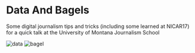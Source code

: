 # Data And Bagels
Some digital journalism tips and tricks (including some learned at NICAR17) for a quick talk at the University of Montana Journalism School 

![data](https://media.giphy.com/media/CFkeus3K7NXBS/giphy.gif)
![bagel](https://media.giphy.com/media/CFkeus3K7NXBS/giphy.gif)



